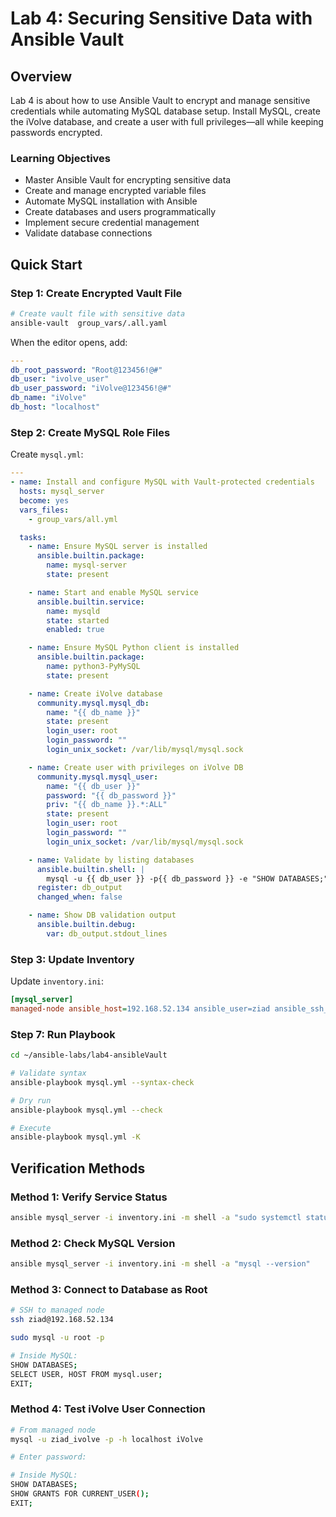 # Lab 4: Securing Sensitive Data with Ansible Vault

## Overview

Lab 4 is about how to use Ansible Vault to encrypt and manage sensitive credentials while automating MySQL database setup. Install MySQL, create the iVolve database, and create a user with full privileges—all while keeping passwords encrypted.

### Learning Objectives

- Master Ansible Vault for encrypting sensitive data
- Create and manage encrypted variable files
- Automate MySQL installation with Ansible
- Create databases and users programmatically
- Implement secure credential management
- Validate database connections

## Quick Start

### Step 1: Create Encrypted Vault File

```bash
# Create vault file with sensitive data
ansible-vault  group_vars/.all.yaml
```

When the editor opens, add:

```yaml
---
db_root_password: "Root@123456!@#"
db_user: "ivolve_user"
db_user_password: "iVolve@123456!@#"
db_name: "iVolve"
db_host: "localhost"
```

### Step 2: Create MySQL Role Files

Create `mysql.yml`:

```yaml
---
- name: Install and configure MySQL with Vault-protected credentials
  hosts: mysql_server
  become: yes
  vars_files:
    - group_vars/all.yml

  tasks:
    - name: Ensure MySQL server is installed
      ansible.builtin.package:
        name: mysql-server
        state: present

    - name: Start and enable MySQL service
      ansible.builtin.service:
        name: mysqld
        state: started
        enabled: true

    - name: Ensure MySQL Python client is installed
      ansible.builtin.package:
        name: python3-PyMySQL
        state: present

    - name: Create iVolve database
      community.mysql.mysql_db:
        name: "{{ db_name }}"
        state: present
        login_user: root
        login_password: ""
        login_unix_socket: /var/lib/mysql/mysql.sock

    - name: Create user with privileges on iVolve DB
      community.mysql.mysql_user:
        name: "{{ db_user }}"
        password: "{{ db_password }}"
        priv: "{{ db_name }}.*:ALL"
        state: present
        login_user: root
        login_password: ""
        login_unix_socket: /var/lib/mysql/mysql.sock

    - name: Validate by listing databases
      ansible.builtin.shell: |
        mysql -u {{ db_user }} -p{{ db_password }} -e "SHOW DATABASES;"
      register: db_output
      changed_when: false

    - name: Show DB validation output
      ansible.builtin.debug:
        var: db_output.stdout_lines
```

### Step 3: Update Inventory

Update `inventory.ini`:

```ini
[mysql_server]
managed-node ansible_host=192.168.52.134 ansible_user=ziad ansible_ssh_private_key_file=~/.ssh/id_rsa

```

### Step 7: Run Playbook

```bash
cd ~/ansible-labs/lab4-ansibleVault

# Validate syntax
ansible-playbook mysql.yml --syntax-check

# Dry run
ansible-playbook mysql.yml --check

# Execute
ansible-playbook mysql.yml -K
```

## Verification Methods

### Method 1: Verify Service Status

```bash
ansible mysql_server -i inventory.ini -m shell -a "sudo systemctl status mysqld"
```

### Method 2: Check MySQL Version

```bash
ansible mysql_server -i inventory.ini -m shell -a "mysql --version"
```

### Method 3: Connect to Database as Root

```bash
# SSH to managed node
ssh ziad@192.168.52.134

sudo mysql -u root -p

# Inside MySQL:
SHOW DATABASES;
SELECT USER, HOST FROM mysql.user;
EXIT;
```

### Method 4: Test iVolve User Connection

```bash
# From managed node
mysql -u ziad_ivolve -p -h localhost iVolve

# Enter password: 

# Inside MySQL:
SHOW DATABASES;
SHOW GRANTS FOR CURRENT_USER();
EXIT;
```
